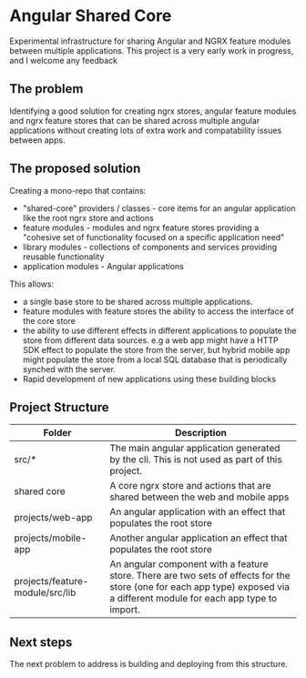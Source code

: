 # Angular Shared Core
Experimental infrastructure for sharing Angular and NGRX feature modules between multiple applications. This project is a very early work in progress, and I welcome any feedback

## The problem
Identifying a good solution for creating ngrx stores, angular feature modules and ngrx feature stores that can be shared across multiple angular applications without creating lots of extra work and compatability issues between apps.

## The proposed solution

Creating a mono-repo that contains:
 - "shared-core" providers / classes - core items for an angular application like the root ngrx store and actions
 - feature modules - modules and ngrx feature stores providing a "cohesive set of functionality focused on a specific application need"
 - library modules - collections of components and services providing reusable functionality
 - application modules - Angular applications

This allows:
 - a single base store to be shared across multiple applications.
 - feature modules with feature stores the ability to access the interface of the core store
 - the ability to use different effects in different applications to populate the store from different data sources. e.g a web app might have a HTTP SDK effect to populate the store from the server, but hybrid mobile app might populate the store from a local SQL database that is periodically synched with the server.
 - Rapid development of new applications using these building blocks
 
## Project Structure
| Folder | Description | 
| ------ | ------ | 
| src/* | The main angular application generated by the cli. This is not used as part of this project.  
| shared core | A core ngrx store and actions that are shared between the web and mobile apps
| projects/web-app | An angular application with an effect that populates the root store
| projects/mobile-app | Another angular application an effect that populates the root store
| projects/feature-module/src/lib | An angular component with a feature store. There are two sets of effects for the store (one for each app type) exposed via a different module for each app type to import.

## Next steps
The next problem to address is building and deploying from this structure.

